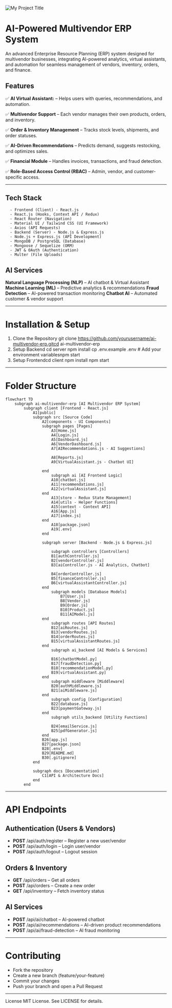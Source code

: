 ![My Project Title](asset/erp_aiMultiVendor.png)

# AI-Powered Multivendor ERP System

An advanced Enterprise Resource Planning (ERP) system designed for multivendor businesses, integrating AI-powered analytics, virtual assistants, and automation for seamless management of vendors, inventory, orders, and finance.

## Features

✅ **AI Virtual Assistant:**
           – Helps users with queries, recommendations, and automation.

✅ **Multivendor Support**
           – Each vendor manages their own products, orders, and inventory.

✅ **Order & Inventory Management**
           – Tracks stock levels, shipments, and order statuses.

✅ **AI-Driven Recommendations**
           – Predicts demand, suggests restocking, and optimizes sales.

✅ **Financial Module**
           – Handles invoices, transactions, and fraud detection.

✅ **Role-Based Access Control (RBAC)**
           – Admin, vendor, and customer-specific access.

---

## Tech Stack

      - Frontend (Client) - React.js
      - React.js (Hooks, Context API / Redux)
      - React Router (Navigation)
      - Material UI / Tailwind CSS (UI Framework)
      - Axios (API Requests)
      - Backend (Server) - Node.js & Express.js
      - Node.js + Express.js (API Development)
      - MongoDB / PostgreSQL (Database)
      - Mongoose / Sequelize (ORM)
      - JWT & OAuth (Authentication)
      - Multer (File Uploads)

## AI Services

**Natural Language Processing (NLP)**
– AI chatbot & Virtual Assistant
**Machine Learning (ML)**
– Predictive analytics & recommendations
**Fraud Detection**
– AI-powered transaction monitoring
**Chatbot AI**
– Automated customer & vendor support

---

# Installation & Setup

1. Clone the Repository
git clone <https://github.com/yourusername/ai-multivendor-erp.gitcd> ai-multivendor-erp
2. Setup Backend
cd server
npm install
cp .env.example .env # Add your environment variablesnpm start
3. Setup Frontendcd
client
npm install
npm start

---

# Folder Structure

```
flowchart TD    
    subgraph ai-multivendor-erp [AI Multivendor ERP System]        
        subgraph client [Frontend - React.js]            
            A1[public]            
            subgraph src [Source Code]                
                A2[components - UI Components]                
                subgraph pages [Pages]                    
                    A3[Home.js]                    
                    A4[Login.js]                    
                    A5[Dashboard.js]                    
                    A6[VendorDashboard.js]                    
                    A7[AIRecommendations.js - AI Suggestions]                    
                    A8[Reports.js]                    
                    A9[VirtualAssistant.js - Chatbot UI]                
                end                
                    subgraph ai [AI Frontend Logic]                    
                    A10[chatbot.js]                    
                    A11[recommendations.js]                    
                    A12[virtualAssistant.js]                
                end                
                    A13[store - Redux State Management]                
                    A14[utils - Helper Functions]                
                    A15[context - Context API]                
                    A16[App.js]                
                    A17[index.js]            
                end            
                    A18[package.json]            
                    A19[.env]        
                end
                
                subgraph server [Backend - Node.js & Express.js]            
                    subgraph controllers [Controllers]                
                    B1[authController.js]                
                    B2[vendorController.js]                
                    B3[aiController.js - AI Analytics, Chatbot]                
                    B4[orderController.js]                
                    B5[financeController.js]                
                    B6[virtualAssistantController.js]            
                end            
                    subgraph models [Database Models]                
                        B7[User.js]                
                        B8[Vendor.js]                
                        B9[Order.js]                
                        B10[Product.js]                
                        B11[AIModel.js]            
                end            
                    subgraph routes [API Routes]                
                    B12[aiRoutes.js]                
                    B13[vendorRoutes.js]                
                    B14[orderRoutes.js]                
                    B15[virtualAssistantRoutes.js]            
                end            
                    subgraph ai_backend [AI Models & Services]                
                    B16[chatbotModel.py]                
                    B17[fraudDetection.py]                
                    B18[recommendationModel.py]                
                    B19[virtualAssistant.py]            
                end            
                    subgraph middleware [Middleware]                
                    B20[authMiddleware.js]                
                    B21[aiMiddleware.js]            
                end            
                    subgraph config [Configuration]                
                    B22[database.js]                
                    B23[paymentGateway.js]            
                end            
                    subgraph utils_backend [Utility Functions]                
                    B24[emailService.js]                
                    B25[pdfGenerator.js]            
                end            
                B26[app.js]            
                B27[package.json]            
                B28[.env]            
                B29[README.md]            
                B30[.gitignore]        
            end

            subgraph docs [Documentation]            
                C1[API & Architecture Docs]        
            end    
        end
```

---

# API Endpoints

## Authentication (Users & Vendors)

- **POST** /api/auth/register – Register a new user/vendor
- **POST** /api/auth/login – Login user/vendor
- **POST** /api/auth/logout – Logout session

## Orders & Inventory

- **GET** /api/orders – Get all orders
- **POST** /api/orders – Create a new order
- **GET** /api/inventory – Fetch inventory status

## AI Services

- **POST** /api/ai/chatbot – AI-powered chatbot
- **POST** /api/ai/recommendations – AI-driven product recommendations
- **POST** /api/ai/fraud-detection – AI fraud monitoring

---

# Contributing

- Fork the repository
- Create a new branch (feature/your-feature)
- Commit your changes
- Push your branch and open a Pull Request

---

License
MIT License. See LICENSE for details.
